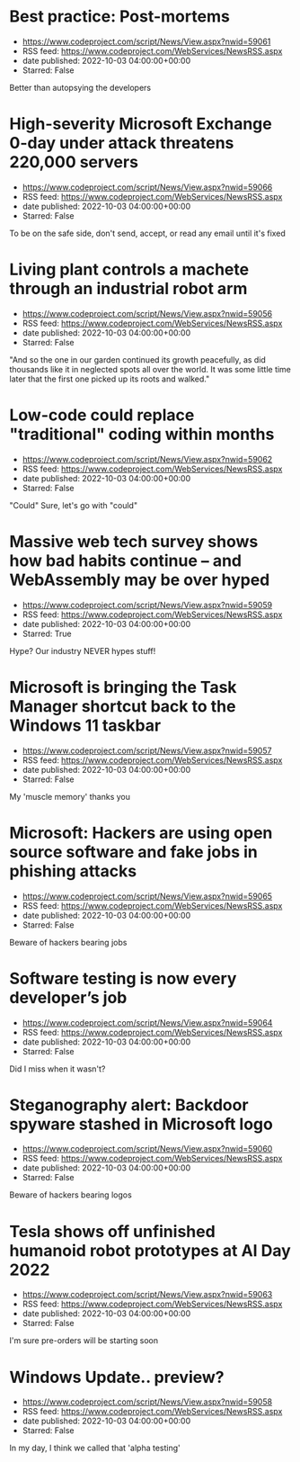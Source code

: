 # Best practice: Post-mortems
 - https://www.codeproject.com/script/News/View.aspx?nwid=59061
 - RSS feed: https://www.codeproject.com/WebServices/NewsRSS.aspx
 - date published: 2022-10-03 04:00:00+00:00
 - Starred: False

Better than autopsying the developers

# High-severity Microsoft Exchange 0-day under attack threatens 220,000 servers
 - https://www.codeproject.com/script/News/View.aspx?nwid=59066
 - RSS feed: https://www.codeproject.com/WebServices/NewsRSS.aspx
 - date published: 2022-10-03 04:00:00+00:00
 - Starred: False

To be on the safe side, don't send, accept, or read any email until it's fixed

# Living plant controls a machete through an industrial robot arm
 - https://www.codeproject.com/script/News/View.aspx?nwid=59056
 - RSS feed: https://www.codeproject.com/WebServices/NewsRSS.aspx
 - date published: 2022-10-03 04:00:00+00:00
 - Starred: False

"And so the one in our garden continued its growth peacefully, as did thousands like it in neglected spots all over the world. It was some little time later that the first one picked up its roots and walked."

# Low-code could replace "traditional" coding within months
 - https://www.codeproject.com/script/News/View.aspx?nwid=59062
 - RSS feed: https://www.codeproject.com/WebServices/NewsRSS.aspx
 - date published: 2022-10-03 04:00:00+00:00
 - Starred: False

"Could" Sure, let's go with "could"

# Massive web tech survey shows how bad habits continue – and WebAssembly may be over hyped
 - https://www.codeproject.com/script/News/View.aspx?nwid=59059
 - RSS feed: https://www.codeproject.com/WebServices/NewsRSS.aspx
 - date published: 2022-10-03 04:00:00+00:00
 - Starred: True

Hype? Our industry NEVER hypes stuff!

# Microsoft is bringing the Task Manager shortcut back to the Windows 11 taskbar
 - https://www.codeproject.com/script/News/View.aspx?nwid=59057
 - RSS feed: https://www.codeproject.com/WebServices/NewsRSS.aspx
 - date published: 2022-10-03 04:00:00+00:00
 - Starred: False

My 'muscle memory' thanks you

# Microsoft: Hackers are using open source software and fake jobs in phishing attacks
 - https://www.codeproject.com/script/News/View.aspx?nwid=59065
 - RSS feed: https://www.codeproject.com/WebServices/NewsRSS.aspx
 - date published: 2022-10-03 04:00:00+00:00
 - Starred: False

Beware of hackers bearing jobs

# Software testing is now every developer’s job
 - https://www.codeproject.com/script/News/View.aspx?nwid=59064
 - RSS feed: https://www.codeproject.com/WebServices/NewsRSS.aspx
 - date published: 2022-10-03 04:00:00+00:00
 - Starred: False

Did I miss when it wasn't?

# Steganography alert: Backdoor spyware stashed in Microsoft logo
 - https://www.codeproject.com/script/News/View.aspx?nwid=59060
 - RSS feed: https://www.codeproject.com/WebServices/NewsRSS.aspx
 - date published: 2022-10-03 04:00:00+00:00
 - Starred: False

Beware of hackers bearing logos

# Tesla shows off unfinished humanoid robot prototypes at AI Day 2022
 - https://www.codeproject.com/script/News/View.aspx?nwid=59063
 - RSS feed: https://www.codeproject.com/WebServices/NewsRSS.aspx
 - date published: 2022-10-03 04:00:00+00:00
 - Starred: False

I'm sure pre-orders will be starting soon

# Windows Update.. preview?
 - https://www.codeproject.com/script/News/View.aspx?nwid=59058
 - RSS feed: https://www.codeproject.com/WebServices/NewsRSS.aspx
 - date published: 2022-10-03 04:00:00+00:00
 - Starred: False

In my day, I think we called that 'alpha testing'
